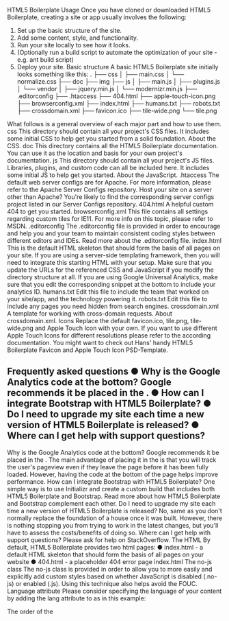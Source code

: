 HTML5 Boilerplate
Usage
Once you have cloned or downloaded HTML5 Boilerplate, creating a site or app usually involves the following:
1.	Set up the basic structure of the site.
2.	Add some content, style, and functionality.
3.	Run your site locally to see how it looks.
4.	(Optionally run a build script to automate the optimization of your site - e.g. ant build script)
5.	Deploy your site.
Basic structure
A basic HTML5 Boilerplate site initially looks something like this:
.
├── css
│   ├── main.css
│   └── normalize.css
├── doc
├── img
├── js
│   ├── main.js
│   ├── plugins.js
│   └── vendor
│       ├── jquery.min.js
│       └── modernizr.min.js
├── .editorconfig
├── .htaccess
├── 404.html
├── apple-touch-icon.png
├── browserconfig.xml
├── index.html
├── humans.txt
├── robots.txt
├── crossdomain.xml
├── favicon.ico
├── tile-wide.png
└── tile.png

What follows is a general overview of each major part and how to use them.
css
This directory should contain all your project's CSS files. It includes some initial CSS to help get you started from a solid foundation. About the CSS.
doc
This directory contains all the HTML5 Boilerplate documentation. You can use it as the location and basis for your own project's documentation.
js
This directory should contain all your project's JS files. Libraries, plugins, and custom code can all be included here. It includes some initial JS to help get you started. About the JavaScript.
.htaccess
The default web server configs are for Apache. For more information, please refer to the Apache Server Configs repository.
Host your site on a server other than Apache? You're likely to find the corresponding server configs project listed in our Server Configs repository.
404.html
A helpful custom 404 to get you started.
browserconfig.xml
This file contains all settings regarding custom tiles for IE11.
For more info on this topic, please refer to MSDN.
.editorconfig
The .editorconfig file is provided in order to encourage and help you and your team to maintain consistent coding styles between different editors and IDEs. Read more about the .editorconfig file.
index.html
This is the default HTML skeleton that should form the basis of all pages on your site. If you are using a server-side templating framework, then you will need to integrate this starting HTML with your setup.
Make sure that you update the URLs for the referenced CSS and JavaScript if you modify the directory structure at all.
If you are using Google Universal Analytics, make sure that you edit the corresponding snippet at the bottom to include your analytics ID.
humans.txt
Edit this file to include the team that worked on your site/app, and the technology powering it.
robots.txt
Edit this file to include any pages you need hidden from search engines.
crossdomain.xml
A template for working with cross-domain requests. About crossdomain.xml.
Icons
Replace the default favicon.ico, tile.png, tile-wide.png and Apple Touch Icon with your own.
If you want to use different Apple Touch Icons for different resolutions please refer to the according documentation.
You might want to check out Hans' handy HTML5 Boilerplate Favicon and Apple Touch Icon PSD-Template.

Frequently asked questions
●	Why is the Google Analytics code at the bottom? Google recommends it be placed in the <head>.
●	How can I integrate Bootstrap with HTML5 Boilerplate?
●	Do I need to upgrade my site each time a new version of HTML5 Boilerplate is released?
●	Where can I get help with support questions?
--
Why is the Google Analytics code at the bottom? Google recommends it be placed in the <head>.
The main advantage of placing it in the <head> is that you will track the user's pageview even if they leave the page before it has been fully loaded. However, having the code at the bottom of the page helps improve performance.
How can I integrate Bootstrap with HTML5 Boilerplate?
One simple way is to use Initializr and create a custom build that includes both HTML5 Boilerplate and Bootstrap.
Read more about how HTML5 Boilerplate and Bootstrap complement each other.
Do I need to upgrade my site each time a new version of HTML5 Boilerplate is released?
No, same as you don't normally replace the foundation of a house once it was built. However, there is nothing stopping you from trying to work in the latest changes, but you'll have to assess the costs/benefits of doing so.
Where can I get help with support questions?
Please ask for help on StackOverflow.
The HTML
By default, HTML5 Boilerplate provides two html pages:
●	index.html - a default HTML skeleton that should form the basis of all pages on your website
●	404.html - a placeholder 404 error page
index.html
The no-js class
The no-js class is provided in order to allow you to more easily and explicitly add custom styles based on whether JavaScript is disabled (.no-js) or enabled (.js). Using this technique also helps avoid the FOUC.
Language attribute
Please consider specifying the language of your content by adding the lang attribute to <html> as in this example:
<html class="no-js" lang="en">
The order of the <title> and <meta> tags
The order in which the <title> and the <meta> tags are specified is important because:
1.	the charset declaration (<meta charset="utf-8">):
○	must be included completely within the first 1024 bytes of the document
○	should be specified as early as possible (before any content that could be controlled by an attacker, such as a <title> element) in order to avoid a potential encoding-related security issue in Internet Explorer
2.	the meta tag for compatibility mode (<meta http-equiv="x-ua-compatible" content="ie=edge">):
○	needs to be included before all other tags except for the <title> and the other <meta> tags
x-ua-compatible
Internet Explorer 8/9/10 support document compatibility modes that affect the way webpages are interpreted and displayed. Because of this, even if your site's visitor is using, let's say, Internet Explorer 9, it's possible that IE will not use the latest rendering engine, and instead, decide to render your page using the Internet Explorer 5.5 rendering engine.
Specifying the x-ua-compatible meta tag:
<meta http-equiv="x-ua-compatible" content="ie=edge">
or sending the page with the following HTTP response header
X-UA-Compatible: IE=edge

will force Internet Explorer 8/9/10 to render the webpage in the highest available mode in the various cases when it may not, and therefore, ensure that anyone browsing your site is treated to the best possible user experience that browser can offer.
If possible, we recommend that you remove the meta tag and send only the HTTP response header as the meta tag will not always work if your site is served on a non-standard port, as Internet Explorer's preference option Display intranet sites in Compatibility View is checked by default.
If you are using Apache as your webserver, including the .htaccess file takes care of the HTTP header. If you are using a different server, check out our other server config.
Starting with Internet Explorer 11, document modes are deprecated. If your business still relies on older web apps and services that were designed for older versions of Internet Explorer, you might want to consider enabling Enterprise Mode throughout your company.
Mobile viewport
There are a few different options that you can use with the viewport meta tag. You can find out more in the Apple developer docs. HTML5 Boilerplate comes with a simple setup that strikes a good balance for general use cases.
<meta name="viewport" content="width=device-width, initial-scale=1">
Favicons and Touch Icon
The shortcut icons should be put in the root directory of your site. HTML5 Boilerplate comes with a default set of icons (include favicon and one Apple Touch Icon) that you can use as a baseline to create your own.
Please refer to the more detailed description in the Extend section of these docs.
Modernizr
HTML5 Boilerplate uses a custom build of Modernizr.
Modernizr is a JavaScript library which adds classes to the html element based on the results of feature test and which ensures that all browsers can make use of HTML5 elements (as it includes the HTML5 Shiv). This allows you to target parts of your CSS and JavaScript based on the features supported by a browser.
In general, in order to keep page load times to a minimum, it's best to call any JavaScript at the end of the page because if a script is slow to load from an external server it may cause the whole page to hang. That said, the Modernizr script needs to run before the browser begins rendering the page, so that browsers lacking support for some of the new HTML5 elements are able to handle them properly. Therefore the Modernizr script is the only JavaScript file synchronously loaded at the top of the document.
What about polyfills?
If you need to include polyfills in your project, you must make sure those load before any other JavaScript. If you're using some polyfill CDN service, like cdn.polyfill.io, just put it before the other scripts in the bottom of the page:
   <script src="https://cdn.polyfill.io/v1/polyfill.min.js"></script>
    <script src="https://ajax.googleapis.com/ajax/libs/jquery/1.11.2/jquery.min.js"></script>
    <script>window.jQuery || document.write('<script src="js/vendor/jquery-1.11.2.min.js"><\/script>')</script>
    <script src="js/plugins.js"></script>
    <script src="js/main.js"></script>
</body>
If you like to just include the polyfills yourself, you could include them in js/plugins.js. When you have a bunch of polyfills to load in, you could also create a polyfills.js file in the js/vendor directory. Also using this technique, make sure the polyfills are all loaded before any other Javascript.
There are some misconceptions about Modernizr and polyfills. It's important to understand that Modernizr just handles feature checking, not polyfilling itself. The only thing Modernizr does regarding polyfills is that the team maintains a huge list of cross Browser polyfills.
The content area
The central part of the boilerplate template is pretty much empty. This is intentional, in order to make the boilerplate suitable for both web page and web app development.
Browser Upgrade Prompt
The main content area of the boilerplate includes a prompt to install an up to date browser for users of IE 6/7. If you intended to support IE 6/7, then you should remove the snippet of code.
jQuery CDN for jQuery
The jQuery CDN version of the jQuery JavaScript library is referenced towards the bottom of the page. A local fallback of jQuery is included for rare instances when the CDN version might not be available, and to facilitate offline development.
The jQuery CDN version was chosen over other potential candidates (like Google's Hosted Libraries) because it's fast (comparable or faster than Google by some measures) and, (unlike Google's CDN) is available to China's hundreds of millions of internet users. For many years we chose the Google Hosted version over the jQuery CDN because it was available over HTTPS (the jQuery CDN was not,) and it offered a better chance of hitting the cache lottery owing to the popularity of the Google CDN. The first issue is no longer valid and the second is far outweighed by being able to serve jQuery to Chinese users.
While the jQuery CDN is a strong default solution your site or application may require a different configuration. Testing your site with services like WebPageTest and browser tools like PageSpeed Insights or YSlow will help you examine the real world performance of your site and can show where you can optimize your specific site or application.
Google Universal Analytics Tracking Code
Finally, an optimized version of the Google Universal Analytics tracking code is included. Google recommends that this script be placed at the top of the page. Factors to consider: if you place this script at the top of the page, you’ll be able to count users who don’t fully load the page, and you’ll incur the max number of simultaneous connections of the browser.
Further information:
●	Optimizing the Google Universal Analytics Snippet
●	Introduction to Analytics.js
●	Google Analytics Demos & Tools
N.B. The Google Universal Analytics snippet is included by default mainly because Google Analytics is currently one of the most popular tracking solutions out there. However, its usage isn't set in stone, and you SHOULD consider exploring thealternatives and use whatever suits your needs best!

The CSS
HTML5 Boilerplate's CSS includes:
●	Normalize.css
●	Useful defaults
●	Common helpers
●	Placeholder media queries
●	Print styles
This starting CSS does not rely on the presence of conditional class names, conditional style sheets, or Modernizr, and it is ready to use no matter what your development preferences happen to be.
Normalize.css
In order to make browsers render all elements more consistently and in line with modern standards, we includeNormalize.css — a modern, HTML5-ready alternative to CSS resets.
As opposed to CSS resets, Normalize.css:
●	targets only the styles that need normalizing
●	preserves useful browser defaults rather than erasing them
●	corrects bugs and common browser inconsistencies
●	improves usability with subtle improvements
●	doesn't clutter the debugging tools
●	has better documentation
For more information about Normalize.css, please refer to its project page, as well as this blog post.
Useful defaults
Several base styles are included that build upon Normalize.css. These styles:
●	provide basic typography settings that improve text readability
●	protect against unwanted text-shadow during text highlighting
●	tweak the default alignment of some elements (e.g.: img, video, fieldset, textarea)
●	style the prompt that is displayed to users using an outdated browser
You are free and even encouraged to modify or add to these base styles as your project requires.
Common helpers
Along with the base styles, we also provide some commonly used helper classes.
.hidden
The hidden class can be added to any element that you want to hide visually and from screen readers. It could be an element that will be populated and displayed later, or an element you will hide with JavaScript.
.visuallyhidden
The visuallyhidden class can be added to any element that you want to hide visually, while still have its content accessible to screen readers.
See also:
●	CSS in Action: Invisible Content Just for Screen Reader Users
●	Hiding content for accessibility
●	HTML5 Boilerplate - Issue #194.
.invisible
The invisible class can be added to any element that you want to hide visually and from screen readers, but without affecting the layout.
As opposed to the hidden class that effectively removes the element from the layout, the invisible class will simply make the element invisible while keeping it in the flow and not affecting the positioning of the surrounding content.
N.B. Try to stay away from, and don't use the classes specified above for keyword stuffing as you will harm your site's ranking!
.clearfix
The clearfix class can be added to any element to ensure that it always fully contains its floated children.
Over the years there have been many variants of the clearfix hack, but currently, we use the micro clearfix.
Media Queries
HTML5 Boilerplate makes it easy for you to get started with a mobile first and responsive web design approach to development. But it's worth remembering that there are no silver bullets.
We include placeholder media queries to help you build up your mobile styles for wider viewports and high-resolution displays. It's recommended that you adapt these media queries based on the content of your site rather than mirroring the fixed dimensions of specific devices.
If you do not want to take the mobile first approach, you can simply edit or remove these placeholder media queries. One possibility would be to work from wide viewports down, and use max-width media queries instead (e.g.: @media only screen and (max-width: 480px)).
For more features that can help you in your mobile web development, take a look into our Mobile Boilerplate.
Print styles
Lastly, we provide some useful print styles that will optimize the printing process, as well as make the printed pages easier to read.
At printing time, these styles will:
●	strip all background colors, change the font color to black, and remove the text-shadow — done in order to help save printer ink and speed up the printing process
●	underline and expand links to include the URL — done in order to allow users to know where to refer to
●	(exceptions to this are: the links that are fragment identifiers, or use the javascript: pseudo protocol)
●	expand abbreviations to include the full description — done in order to allow users to know what the abbreviations stands for
●	provide instructions on how browsers should break the content into pages and on orphans/widows, namely, we instructsupporting browsers that they should:
○	ensure the table header (<thead>) is printed on each page spanned by the table
○	prevent block quotations, preformatted text, images and table rows from being split onto two different pages
○	ensure that headings never appear on a different page than the text they are associated with
○	ensure that orphans and widows do not appear on printed pages
The print styles are included along with the other css to avoid the additional HTTP request. Also, they should always be included last, so that the other styles can be overwritten.
The JavaScript
Information about the default JavaScript included in the project.
main.js
This file can be used to contain or reference your site/app JavaScript code. For larger projects, you can make use of a JavaScript module loader, like Require.js, to load any other scripts you need to run.
plugins.js
This file can be used to contain all your plugins, such as jQuery plugins and other 3rd party scripts.
One approach is to put jQuery plugins inside of a (function($){ ... })(jQuery); closure to make sure they're in the jQuery namespace safety blanket. Read more about jQuery plugin authoring.
By default the plugins.js file contains a small script to avoid console errors in browsers that lack a console. The script will make sure that, if a console method isn't available, that method will have the value of empty function, thus, preventing the browser from throwing an error.
vendor
This directory can be used to contain all 3rd party library code.
Minified versions of the latest jQuery and Modernizr libraries are included by default. You may wish to create your own custom Modernizr build.
Miscellaneous
●	.gitignore
●	.editorconfig
●	Server Configuration
●	crossdomain.xml
●	robots.txt
●	browserconfig.xml
--
.gitignore
HTML5 Boilerplate includes a basic project-level .gitignore. This should primarily be used to avoid certain project-level files and directories from being kept under source control. Different development-environments will benefit from different collections of ignores.
OS-specific and editor-specific files should be ignored using a "global ignore" that applies to all repositories on your system.
For example, add the following to your ~/.gitconfig, where the .gitignore in your HOME directory contains the files and directories you'd like to globally ignore:
[core]
    excludesfile = ~/.gitignore

●	More on global ignores: https://help.github.com/articles/ignoring-files
●	Comprehensive set of ignores on GitHub: https://github.com/github/gitignore
.editorconfig
The .editorconfig file is provided in order to encourage and help you and your team define and maintain consistent coding styles between different editors and IDEs.
By default, .editorconfig includes some basic properties that reflect the coding styles from the files provided by default, but you can easily change them to better suit your needs.
In order for your editor/IDE to apply the properties from the .editorconfig file, you will need to install a plugin.
N.B. If you aren't using the server configurations provided by HTML5 Boilerplate, we highly encourage you to configure your server to block access to .editorconfig files, as they can disclose sensitive information!
For more details, please refer to the EditorConfig project.
Server Configuration
H5BP includes a .htaccess file for the Apache HTTP server. If you are not using Apache as your web server, then you are encouraged to download a server configuration that corresponds to your web server and environment.
A .htaccess (hypertext access) file is a Apache HTTP server configuration file. The .htaccess file is mostly used for:
●	Rewriting URLs
●	Controlling cache
●	Authentication
●	Server-side includes
●	Redirects
●	Gzipping
If you have access to the main server configuration file (usually called httpd.conf), you should add the logic from the .htaccess file in, for example, a section in the main configuration file. This is usually the recommended way, as using .htaccess files slows down Apache!
To enable Apache modules locally, please see: https://github.com/h5bp/server-configs-apache/wiki/How-to-enable-Apache-modules.
In the repo the .htaccess is used for:
●	Allowing cross-origin access to web fonts
●	CORS header for images when browsers request it
●	Enable 404.html as 404 error document
●	Making the website experience better for IE users better
●	Media UTF-8 as character encoding for text/html and text/plain
●	Enabling the rewrite URLs engine
●	Forcing or removing the www. at the begin of a URL
●	It blocks access to directories without a default document
●	It blocks access to files that can expose sensitive information.
●	It reduces MIME type security risks
●	It forces compressing (gzipping)
●	It tells the browser whether they should request a specific file from the server or whether they should grab it from the browser's cache
When using .htaccess we recommend reading all inline comments (the rules after a #) in the file once. There is a bunch of optional stuff in it.
If you want to know more about the .htaccess file check out the Apache HTTP server docs or more specifically the htaccess section.
Notice that the original repo for the .htaccess file is this one.
crossdomain.xml
The cross-domain policy file is an XML document that gives a web client — such as Adobe Flash Player, Adobe Reader, etc. — permission to handle data across multiple domains, by:
●	granting read access to data
●	permitting the client to include custom headers in cross-domain requests
●	granting permissions for socket-based connections
e.g. If a client hosts content from a particular source domain and that content makes requests directed towards a domain other than its own, the remote domain would need to host a cross-domain policy file in order to grant access to the source domain and allow the client to continue with the transaction.
For more in-depth information, please see Adobe's cross-domain policy file specification.
robots.txt
The robots.txt file is used to give instructions to web robots on what can be crawled from the website.
By default, the file provided by this project includes the next two lines:
●	User-agent: * - the following rules apply to all web robots
●	Disallow: - everything on the website is allowed to be crawled
If you want to disallow certain pages you will need to specify the path in a Disallow directive (e.g.: Disallow: /path) or, if you want to disallow crawling of all content, use Disallow: /.
The /robots.txt file is not intended for access control, so don't try to use it as such. Think of it as a "No Entry" sign, rather than a locked door. URLs disallowed by the robots.txt file might still be indexed without being crawled, and the content from within the robots.txt file can be viewed by anyone, potentially disclosing the location of your private content! So, if you want to block access to private content, use proper authentication instead.
For more information about robots.txt, please see:
●	robotstxt.org
●	How Google handles the robots.txt file
browserconfig.xml
The browserconfig.xml file is used to customize the tile displayed when users pin your site to the Windows 8.1 start screen. In there you can define custom tile colors, custom images or even live tiles.
By default, the file points to 2 placeholder tile images:
●	tile.png (558x558px): used for Small, Medium and Large tiles. This image resizes automatically when necessary.
●	tile-wide.png (558x270px): user for Wide tiles.
Notice that IE11 uses the same images when adding a site to the favorites.
For more in-depth information about the browserconfig.xml file, please see MSDN.
Extend and customise HTML5 Boilerplate
Here is some useful advice for how you can make your project with HTML5 Boilerplate even better. We don't want to include it all by default, as not everything fits with everyone's needs.
●	App Stores
●	DNS prefetching
●	Google Universal Analytics
●	Internet Explorer
●	Miscellaneous
●	News Feeds
●	Search
●	Social Networks
●	URLs
●	Web Apps
App Stores
Install a Chrome Web Store app
Users can install a Chrome app directly from your website, as long as the app and site have been associated via Google's Webmaster Tools. Read more on Chrome Web Store's Inline Installation docs.
<link rel="chrome-webstore-item" href="https://chrome.google.com/webstore/detail/APP_ID">
Smart App Banners in iOS 6+ Safari
Stop bothering everyone with gross modals advertising your entry in the App Store. Include the following meta tag will unintrusively allow the user the option to download your iOS app, or open it with some data about the user's current state on the website.
<meta name="apple-itunes-app" content="app-id=APP_ID,app-argument=SOME_TEXT">
DNS prefetching
In short, DNS Prefetching is a method of informing the browser of domain names referenced on a site so that the client can resolve the DNS for those hosts, cache them, and when it comes time to use them, have a faster turn around on the request.
Implicit prefetches
There is a lot of prefetching done for you automatically by the browser. When the browser encounters an anchor in your html that does not share the same domain name as the current location the browser requests, from the client OS, the IP address for this new domain. The client first checks its cache and then, lacking a cached copy, makes a request from a DNS server. These requests happen in the background and are not meant to block the rendering of the page.
The goal of this is that when the foreign IP address is finally needed it will already be in the client cache and will not block the loading of the foreign content. Fewer requests result in faster page load times. The perception of this is increased on a mobile platform where DNS latency can be greater.
Disable implicit prefetching
<meta http-equiv="x-dns-prefetch-control" content="off">
Even with X-DNS-Prefetch-Control meta tag (or http header) browsers will still prefetch any explicit dns-prefetch links.
WARNING: THIS MAY MAKE YOUR SITE SLOWER IF YOU RELY ON RESOURCES FROM FOREIGN DOMAINS.
Explicit prefetches
Typically the browser only scans the HTML for foreign domains. If you have resources that are outside of your HTML (a javascript request to a remote server or a CDN that hosts content that may not be present on every page of your site, for example) then you can queue up a domain name to be prefetched.
<link rel="dns-prefetch" href="//example.com">
<link rel="dns-prefetch" href="https://ajax.googleapis.com">
You can use as many of these as you need, but it's best if they are all immediately after the Meta Charset element (which should go right at the top of the head), so the browser can act on them ASAP.
Common Prefetch Links
Amazon S3:
<link rel="dns-prefetch" href="//s3.amazonaws.com">
Google APIs:
<link rel="dns-prefetch" href="https://ajax.googleapis.com">
Microsoft Ajax Content Delivery Network:
<link rel="dns-prefetch" href="//ajax.microsoft.com">
<link rel="dns-prefetch" href="//ajax.aspnetcdn.com">
Further reading about DNS prefetching
●	https://developer.mozilla.org/en-US/docs/Controlling_DNS_prefetching
●	https://dev.chromium.org/developers/design-documents/dns-prefetching
●	http://blogs.msdn.com/b/ie/archive/2011/03/17/internet-explorer-9-network-performance-improvements.aspx
●	http://dayofjs.com/videos/22158462/web-browsers_alex-russel
Google Universal Analytics
More tracking settings
The optimized Google Universal Analytics snippet included with HTML5 Boilerplate includes something like this:
ga('create', 'UA-XXXXX-X', 'auto'); ga('send', 'pageview');
To customize further, see Google's Advanced Setup, Pageview, and Event Docs.
Anonymize IP addresses
In some countries, no personal data may be transferred outside jurisdictions that do not have similarly strict laws (i.e. from Germany to outside the EU). Thus a webmaster using the Google Universal Analytics may have to ensure that no personal (trackable) data is transferred to the US. You can do that with the ga('set', 'anonymizeIp', true); parameter before sending any events/pageviews. In use it looks like this:
ga('create', 'UA-XXXXX-X', 'auto');
ga('set', 'anonymizeIp', true);
ga('send', 'pageview');
Track jQuery AJAX requests in Google Analytics
An article by @JangoSteve explains how to track jQuery AJAX requests in Google Analytics.
Add this to plugins.js:
/*
 * Log all jQuery AJAX requests to Google Analytics
 * See: http://www.alfajango.com/blog/track-jquery-ajax-requests-in-google-analytics/
 */
if (typeof ga !== "undefined" && ga !== null) {
    $(document).ajaxSend(function(event, xhr, settings){
        ga('send', 'pageview', settings.url);
    });
}
Track JavaScript errors in Google Analytics
Add this function after ga is defined:
(function(window){
    var undefined,
        link = function (href) {
            var a = window.document.createElement('a');
            a.href = href;
            return a;
        };
    window.onerror = function (message, file, line, column) {
        var host = link(file).hostname;
        ga('send', {
          'hitType': 'event',
          'eventCategory': (host == window.location.hostname || host == undefined || host == '' ? '' : 'external ') + 'error',
          'eventAction': message,
          'eventLabel': (file + ' LINE: ' + line + (column ? ' COLUMN: ' + column : '')).trim(),
          'nonInteraction': 1
        });
    };
}(window));
Track page scroll
Add this function after ga is defined:
$(function(){
    var isDuplicateScrollEvent,
        scrollTimeStart = new Date,
        $window = $(window),
        $document = $(document),
        scrollPercent;

    $window.scroll(function() {
        scrollPercent = Math.round(100 * ($window.height() + $window.scrollTop())/$document.height());
        if (scrollPercent > 90 && !isDuplicateScrollEvent) { //page scrolled to 90%
            isDuplicateScrollEvent = 1;
            ga('send', 'event', 'scroll',
                'Window: ' + $window.height() + 'px; Document: ' + $document.height() + 'px; Time: ' + Math.round((new Date - scrollTimeStart )/1000,1) + 's'
            );
        }
    });
});
Internet Explorer
Prompt users to switch to "Desktop Mode" in IE10 Metro
IE10 does not support plugins, such as Flash, in Metro mode. If your site requires plugins, you can let users know that via thex-ua-compatible meta element, which will prompt them to switch to Desktop Mode.
<meta http-equiv="x-ua-compatible" content="requiresActiveX=true">
Here's what it looks like alongside H5BP's default x-ua-compatible values:
<meta http-equiv="x-ua-compatible" content="ie=edge,requiresActiveX=true">
You can find more information in Microsoft's IEBlog post about prompting for plugin use in IE10 Metro Mode.
IE Pinned Sites (IE9+)
Enabling your application for pinning will allow IE9 users to add it to their Windows Taskbar and Start Menu. This comes with a range of new tools that you can easily configure with the elements below. See more documentation on IE9 Pinned Sites.
Name the Pinned Site for Windows
Without this rule, Windows will use the page title as the name for your application.
<meta name="application-name" content="Sample Title">
Give your Pinned Site a tooltip
You know — a tooltip. A little textbox that appears when the user holds their mouse over your Pinned Site's icon.
<meta name="msapplication-tooltip" content="A description of what this site does.">
Set a default page for your Pinned Site
If the site should go to a specific URL when it is pinned (such as the homepage), enter it here. One idea is to send it to a special URL so you can track the number of pinned users, like so: http://www.example.com/index.html?pinned=true
<meta name="msapplication-starturl" content="http://www.example.com/index.html?pinned=true">
Recolor IE's controls manually for a Pinned Site
IE9+ will automatically use the overall color of your Pinned Site's favicon to shade its browser buttons. UNLESS you give it another color here. Only use named colors (red) or hex colors (#ff0000).
<meta name="msapplication-navbutton-color" content="#ff0000">
Manually set the window size of a Pinned Site
If the site should open at a certain window size once pinned, you can specify the dimensions here. It only supports static pixel dimensions. 800x600 minimum.
<meta name="msapplication-window" content="width=800;height=600">
Jump List "Tasks" for Pinned Sites
Add Jump List Tasks that will appear when the Pinned Site's icon gets a right-click. Each Task goes to the specified URL, and gets its own mini icon (essentially a favicon, a 16x16 .ICO). You can add as many of these as you need.
<meta name="msapplication-task" content="name=Task 1;action-uri=http://host/Page1.html;icon-uri=http://host/icon1.ico">
<meta name="msapplication-task" content="name=Task 2;action-uri=http://microsoft.com/Page2.html;icon-uri=http://host/icon2.ico">
(Windows 8) High quality visuals for Pinned Sites
Windows 8 adds the ability for you to provide a PNG tile image and specify the tile's background color. Full details on the IE blog.
●	Create a 144x144 image of your site icon, filling all of the canvas, and using a transparent background.
●	Save this image as a 32-bit PNG and optimize it without reducing colour-depth. It can be named whatever you want (e.g. metro-tile.png).
●	To reference the tile and its color, add the HTML meta elements described in the IE Blog post.
(Windows 8) Badges for Pinned Sites
IE10 will poll an XML document for badge information to display on your app's tile in the Start screen. The user will be able to receive these badge updates even when your app isn't actively running. The badge's value can be a number, or one of a predefined list of glyphs.
●	Tutorial on IEBlog with link to badge XML schema
●	Available badge values
<meta name="msapplication-badge" value="frequency=NUMBER_IN_MINUTES;polling-uri=http://www.example.com/path/to/file.xml">
Disable link highlighting upon tap in IE10
Similar to -webkit-tap-highlight-color in iOS Safari. Unlike that CSS property, this is an HTML meta element, and its value is boolean rather than a color. It's all or nothing.
<meta name="msapplication-tap-highlight" content="no" />
You can read about this useful element and more techniques in Microsoft's documentation on adapting WebKit-oriented apps for IE10
Search
Direct search spiders to your sitemap
Learn how to make a sitemap
<link rel="sitemap" type="application/xml" title="Sitemap" href="/sitemap.xml">
Hide pages from search engines
According to Heather Champ, former community manager at Flickr, you should not allow search engines to index your "Contact Us" or "Complaints" page if you value your sanity. This is an HTML-centric way of achieving that.
<meta name="robots" content="noindex">
WARNING: DO NOT INCLUDE ON PAGES THAT SHOULD APPEAR IN SEARCH ENGINES.
Firefox and IE Search Plugins
Sites with in-site search functionality should be strongly considered for a browser search plugin. A "search plugin" is an XML file which defines how your plugin behaves in the browser. How to make a browser search plugin.
<link rel="search" title="" type="application/opensearchdescription+xml" href="">
Miscellaneous
●	Use polyfills.
●	Use Microformats (via microdata) for optimum search results visibility.
●	If you're building a web app you may want native style momentum scrolling in iOS 5+ using -webkit-overflow-scrolling: touch.
●	If you want to disable the translation prompt in Chrome or block Google Translate from translating your web page, use <meta name="google" value="notranslate">. To disable translation for a particular section of the web page, addclass="notranslate".
●	If you want to disable the automatic detection and formatting of possible phone numbers in Safari on iOS, use <meta name="format-detection" content="telephone=no">.
●	Avoid development/stage websites "leaking" into SERPs (search engine results page) by implementing X-Robots-tag headers.
●	Screen readers currently have less-than-stellar support for HTML5 but the JS script accessifyhtml5.js can help increase accessibility by adding ARIA roles to HTML5 elements.
News Feeds
RSS
Have an RSS feed? Link to it here. Want to learn how to write an RSS feed from scratch?
<link rel="alternate" type="application/rss+xml" title="RSS" href="/rss.xml">
Atom
Atom is similar to RSS, and you might prefer to use it instead of or in addition to it. See what Atom's all about.
<link rel="alternate" type="application/atom+xml" title="Atom" href="/atom.xml">
Pingbacks
Your server may be notified when another site links to yours. The href attribute should contain the location of your pingback service.
<link rel="pingback" href="">
●	High-level explanation: https://codex.wordpress.org/Introduction_to_Blogging#Pingbacks
●	Step-by-step example case: http://www.hixie.ch/specs/pingback/pingback-1.0#TOC5
●	PHP pingback service: https://web.archive.org/web/20131211032834/http://blog.perplexedlabs.com/2009/07/15/xmlrpc-pingbacks-using-php/
Social Networks
Facebook Open Graph data
You can control the information that Facebook and others display when users share your site. Below are just the most basic data points you might need. For specific content types (including "website"), see Facebook's built-in Open Graph content templates. Take full advantage of Facebook's support for complex data and activity by following the Open Graph tutorial.
<meta property="og:title" content="">
<meta property="og:description" content="">
<meta property="og:image" content="">
Twitter Cards
Twitter provides a snippet specification that serves a similar purpose to Open Graph. In fact, Twitter will use Open Graph when Cards is not available. Note that, as of this writing, Twitter requires that app developers activate Cards on a per-domain basis. You can read more about the various snippet formats and application process in the official Twitter Cards documentation.
<meta name="twitter:card" content="summary">
<meta name="twitter:site" content="@site_account">
<meta name="twitter:creator" content="@individual_account">
<meta name="twitter:url" content="http://www.example.com/path/to/page.html">
<meta name="twitter:title" content="">
<meta name="twitter:description" content="">
<meta name="twitter:image" content="http://www.example.com/path/to/image.jpg">
URLs
Canonical URL
Signal to search engines and others "Use this URL for this page!" Useful when parameters after a # or ? is used to control the display state of a page. http://www.example.com/cart.html?shopping-cart-open=true can be indexed as the cleaner, more accurate http://www.example.com/cart.html.
<link rel="canonical" href="">
Official shortlink
Signal to the world "This is the shortened URL to use this page!" Poorly supported at this time. Learn more by reading the article about shortlinks on the Microformats wiki.
<link rel="shortlink" href="h5bp.com">
Separate mobile URLs
If you use separate URLs for desktop and mobile users, you should consider helping search engine algorithms better understand the configuration on your web site.
This can be done by adding the following annotations in your HTML pages:
●	on the desktop page, add the link rel="alternate" tag pointing to the corresponding mobile URL, e.g.:
●	<link rel="alternate" media="only screen and (max-width: 640px)" href="http://m.example.com/page.html" >
●	on the mobile page, add the link rel="canonical" tag pointing to the corresponding desktop URL, e.g.:
●	<link rel="canonical" href="http://www.example.com/page.html">
For more information please see:
●	https://developers.google.com/webmasters/smartphone-sites/details#separateurls
●	https://developers.google.com/webmasters/smartphone-sites/feature-phones
Web Apps
There are a couple of meta tags that provide information about a web app when added to the Home Screen on iOS:
●	Adding apple-mobile-web-app-capable will make your web app chrome-less and provide the default iOS app view. You can control the color scheme of the default view by adding apple-mobile-web-app-status-bar-style.
```
●	You can use apple-mobile-web-app-title to add a specific sites name for the Home Screen icon. This works since iOS 6.
```
For further information please read the official documentation on Apple's site.
Apple Touch Icons
The Apple touch icons can be seen as the favicons of iOS devices.
The main sizes of the Apple touch icons are:
●	57×57px – iPhone with @1x display and iPod Touch
●	72×72px – iPad and iPad mini with @1x display running iOS ≤ 6
●	76×76px – iPad and iPad mini with @1x display running iOS ≥ 7
●	114×114px – iPhone with @2x display running iOS ≤ 6
●	120×120px – iPhone with @2x and @3x display running iOS ≥ 7
●	144×144px – iPad and iPad mini with @2x display running iOS ≤ 6
●	152×152px – iPad and iPad mini with @2x display running iOS 7
●	180×180px – iPad and iPad mini with @2x display running iOS 8
Displays meaning:
●	@1x - non-Retina
●	@2x - Retina
●	@3x - Retina HD
More information about the displays of iOS devices can be found here.
In most cases, one 180×180px touch icon named apple-touch-icon.png and including:
<link rel="apple-touch-icon" href="apple-touch-icon.png">
in the <head> of the page is enough. If you use art-direction and/or want to have different content for each device, you can add more touch icons as written above.
For a more comprehensive overview, please refer to Mathias' article on Touch Icons.
Apple Touch Startup Image
Apart from that it is possible to add start-up screens for web apps on iOS. This basically works by defining apple-touch-startup-image with an according link to the image. Since iOS devices have different screen resolutions it is necessary to add media queries to detect which image to load. Here is an example for a retina iPhone:
<link rel="apple-touch-startup-image" media="(max-device-width: 480px) and (-webkit-min-device-pixel-ratio: 2)" href="img/startup-retina.png">
However, it is possible to detect which start-up image to use with JavaScript. The Mobile Boilerplate provides a useful function for this. Please see helpers.js for the implementation.
Chrome Mobile web apps
Chrome Mobile has a specific meta tag for making apps installable to the homescreen which tries to be a more generic replacement to Apple's proprietary meta tag:
<meta name="mobile-web-app-capable" content="yes">
Same applies to the touch icons:
<link rel="icon" sizes="192x192" href="highres-icon.png">
Theme Color
You can add the theme-color meta extension in the <head> of your pages to suggest the color that browsers and OSes should use if they customize the display of individual pages in their UIs with varying colors.
<meta name="theme-color" content="#ff69b4">
The content attribute extension can take any valid CSS color.
Currently, the theme-color meta extension is supported by Chrome 39+ for Android Lollipop and Firefox OS 2.1+.


https://github.com/h5bp/html5-boilerplate
